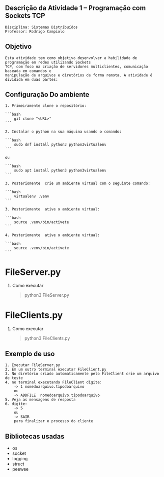 ## Descrição da Atividade 1 – Programação com Sockets TCP

    Disciplina: Sistemas Distribuídos
    Professor: Rodrigo Campiolo

## Objetivo
    Esta atividade tem como objetivo desenvolver a habilidade de programação em redes utilizando Sockets 
    TCP, com foco na criação de servidores multiclientes, comunicação baseada em comandos e 
    manipulação de arquivos e diretórios de forma remota. A atividade é dividida em duas partes:
    
## Configuração Do ambiente
    
    1. Primeiramente clone o repositório:

    ```bash
        git clone "<URL>"
    ```
    
    2. Instalar o python na sua máquina usando o comando:

    ```bash
        sudo dnf install python3 python3virtualenv
    ```

    ou

    ```bash
        sudo apt install python3 python3virtualenv
    ```

    3. Posteriomente  crie um ambiente virtual com o seguinte comando:

    ```bash
        virtualenv .venv
    ```

    3. Posteriomente  ative o ambiente virtual:

    ```bash
        source .venv/bin/activete
    ```
    
    4. Posteriomente  ative o ambiente virtual:

    ```bash
        source .venv/bin/activete
    ```
# FileServer.py

<ol>
<li> Como executar

> python3 FileServer.py 
</ol>

# FileClients.py

<ol>
<li> Como executar

> python3 FileClients.py
</li>
</ol>

## Exemplo de uso

    1. Executar FileServer.py
    2. Em um outro terminal executar FileClient.py
    3. No diretório criado automaticamente pelo FileClient crie um arquivo de teste
    4. no terminal executando FileClient digite:
        -> 1 nomedoarquivo.tipodoarquivo
        ou
        -> ADDFILE  nomedoarquivo.tipodoarquivo
    5. Veja as mensagens de resposta
    6. digite:
        -> 5
        ou
        -> SAIR
        para finalizar o processo do cliente


## Bibliotecas usadas
- os
- socket
- logging
- struct
- peewee
